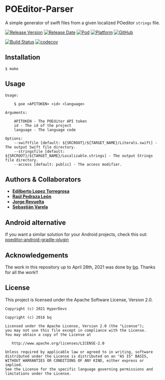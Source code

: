# POEditor-Parser
A simple generator of swift files from a given localized POeditor `strings` file.

[![Release Version](https://img.shields.io/github/release/bq/poeditor-parser-swift.svg)](https://github.com/bq/poeditor-parser-swift/releases) 
[![Release Date](https://img.shields.io/github/release-date/bq/poeditor-parser-swift.svg)](https://github.com/bq/poeditor-parser-swift/releases)
[![Pod](https://img.shields.io/cocoapods/v/POEditor-Parser.svg?style=flat)](https://cocoapods.org/pods/POEditor-Parser)
[![Platform](https://img.shields.io/cocoapods/p/POEditor-Parser.svg?style=flat)](https://cocoapods.org/pods/POEditor-Parser)
[![GitHub](https://img.shields.io/github/license/bq/poeditor-parser-swift.svg)](https://github.com/bq/poeditor-parser-swift/blob/master/LICENSE)

[![Build Status](https://travis-ci.org/bq/poeditor-parser-swift.svg?branch=master)](https://travis-ci.org/bq/poeditor-parser-swift)
[![codecov](https://codecov.io/gh/bq/poeditor-parser-swift/branch/master/graph/badge.svg)](https://codecov.io/gh/bq/poeditor-parser-swift)

## Installation

```
$ make
```

## Usage
```
Usage:

    $ poe <APITOKEN> <id> <language>

Arguments:

    APITOKEN - The POEditor API token
    id - The id of the project
    language - The language code

Options:
    --swiftfile [default: ${SRCROOT}/${TARGET_NAME}/Literals.swift] - The output Swift file directory.
    --stringsfile [default: ${SRCROOT}/${TARGET_NAME}/Localizable.strings] - The output Strings file directory.
    --access [default: public] - The access modifier.
```

## Authors & Collaborators

* **[Edilberto Lopez Torregrosa](https://github.com/ediLT)**
* **[Raúl Pedraza León](https://github.com/r-pedraza)**
* **[Jorge Revuelta](https://github.com/minuscorp)**
* **[Sebastián Varela](https://github.com/sebastianvarela)**

## Android alternative
If you want a similar solution for your Android projects, check this out: [poeditor-android-gradle-plugin](https://github.com/hyperdevs-team/poeditor-android-gradle-plugin)

## Acknowledgements
The work in this repository up to April 28th, 2021 was done by [bq](https://github.com/bq).
Thanks for all the work!!

## License 
This project is licensed under the Apache Software License, Version 2.0.

    Copyright (c) 2021 HyperDevs
    
    Copyright (c) 2016 bq

    Licensed under the Apache License, Version 2.0 (the "License");
    you may not use this file except in compliance with the License.
    You may obtain a copy of the License at

       http://www.apache.org/licenses/LICENSE-2.0

    Unless required by applicable law or agreed to in writing, software
    distributed under the License is distributed on an "AS IS" BASIS,
    WITHOUT WARRANTIES OR CONDITIONS OF ANY KIND, either express or implied.
    See the License for the specific language governing permissions and
    limitations under the License.

